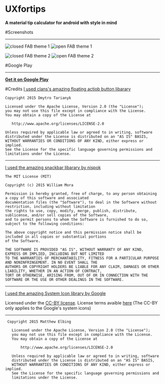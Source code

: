 # UXfortips

**A material tip calculator for android with style in mind**

#Screenshots
*****
![closed FAB theme 1](https://github.com/s0urc3d3v3l0pm3nt/UXfortips/blob/master/app/src/main/res/drawable/AppScreenshots/Screenshot_20151014-144218.png)   ![open FAB theme 1](https://github.com/s0urc3d3v3l0pm3nt/UXfortips/blob/master/app/src/main/res/drawable/AppScreenshots/Screenshot_20151014-144146.png)

![closed FAB theme 2](https://github.com/s0urc3d3v3l0pm3nt/UXfortips/blob/master/app/src/main/res/drawable/AppScreenshots/Screenshot_20151014-144237.png)    ![open FAB theme 2](https://github.com/s0urc3d3v3l0pm3nt/UXfortips/blob/master/app/src/main/res/drawable/AppScreenshots/Screenshot_20151014-144244.png)

#Google Play
*****
[**Get it on Google Play**](https://play.google.com/store/apps/details?id=net.techredesign.uxfortipsNEW&hl=en)

#Credits
[I used clans's amazing floating actiob button libarary](https://github.com/Clans/FloatingActionButton)

```
Copyright 2015 Dmytro Tarianyk

Licensed under the Apache License, Version 2.0 (the "License");
you may not use this file except in compliance with the License.
You may obtain a copy of the License at

   http://www.apache.org/licenses/LICENSE-2.0

Unless required by applicable law or agreed to in writing, software
distributed under the License is distributed on an "AS IS" BASIS,
WITHOUT WARRANTIES OR CONDITIONS OF ANY KIND, either express or implied.
See the License for the specific language governing permissions and
limitations under the License.
```
*****

[I used the amazing snackbar libarary by nispok](https://github.com/nispok/snackbar)
```
The MIT License (MIT)

Copyright (c) 2015 William Mora

Permission is hereby granted, free of charge, to any person obtaining a copy of this software and associated
documentation files (the "Software"), to deal in the Software without restriction, including without limitation
the rights to use, copy, modify, merge, publish, distribute, sublicense, and/or sell copies of the Software,
and to permit persons to whom the Software is furnished to do so, subject to the following conditions:

The above copyright notice and this permission notice shall be included in all copies or substantial portions
of the Software.

THE SOFTWARE IS PROVIDED "AS IS", WITHOUT WARRANTY OF ANY KIND, EXPRESS OR IMPLIED, INCLUDING BUT NOT LIMITED
TO THE WARRANTIES OF MERCHANTABILITY, FITNESS FOR A PARTICULAR PURPOSE AND NONINFRINGEMENT. IN NO EVENT SHALL THE
AUTHORS OR COPYRIGHT HOLDERS BE LIABLE FOR ANY CLAIM, DAMAGES OR OTHER LIABILITY, WHETHER IN AN ACTION OF CONTRACT,
TORT OR OTHERWISE, ARISING FROM, OUT OF OR IN CONNECTION WITH THE SOFTWARE OR THE USE OR OTHER DEALINGS IN THE SOFTWARE.
````
*****
[I used the amazing System Icon library by Google](https://www.google.com/design/icons/index.html)

Licensed under the [CC-BY license](https://creativecommons.org/licenses/by/4.0/). License terms avaible [here](https://creativecommons.org/licenses/by/4.0/legalcode) (The CC-BY only applies to the Google's system icons)

*****
```
 Copyright 2015 Matthew Elbing

   Licensed under the Apache License, Version 2.0 (the "License");
   you may not use this file except in compliance with the License.
   You may obtain a copy of the License at

       http://www.apache.org/licenses/LICENSE-2.0

   Unless required by applicable law or agreed to in writing, software
   distributed under the License is distributed on an "AS IS" BASIS,
   WITHOUT WARRANTIES OR CONDITIONS OF ANY KIND, either express or implied.
   See the License for the specific language governing permissions and
   limitations under the License.
   ```


